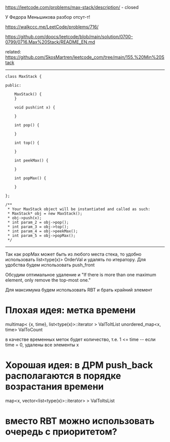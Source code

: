 https://leetcode.com/problems/max-stack/description/ - closed

У Федора Меньшикова разбор отсут-т!

https://walkccc.me/LeetCode/problems/716/

https://github.com/doocs/leetcode/blob/main/solution/0700-0799/0716.Max%20Stack/README_EN.md

related: https://github.com/SkosMartren/leetcode_com/tree/main/155.%20Min%20Stack

___

    class MaxStack {
    
    public:
    
        MaxStack() {
        }
    
        void push(int x) {
            
        }
    
        int pop() {
            
        }
    
        int top() {
            
        }
    
        int peekMax() {
            
        }
    
        int popMax() {
            
        }
    
    };
    
    /**
     * Your MaxStack object will be instantiated and called as such:
     * MaxStack* obj = new MaxStack();
     * obj->push(x);
     * int param_2 = obj->pop();
     * int param_3 = obj->top();
     * int param_4 = obj->peekMax();
     * int param_5 = obj->popMax();
     */

___

Так как popMax может быть из любого места стека, то удобно использовать list<type(x)> OrderVal и удалять по итератору. Для удобства будем использовать push_front  

Обсудим оптимальное удаление и "If there is more than one maximum element, only remove the top-most one."

Для максимума будем использовать RBT и брать крайний элемент

# Плохая идея: метка времени

multimap< {x, time}, list<type(x)>::iterator > ValToItList
unordered_map<x, time> ValToCount

в качестве временных меток будет количество, т.е. 1 <= time -- если time = 0, удалены все элементы x

# Хорошая идея: в ДРМ push_back располагаются в порядке возрастания времени

map<x, vector<list<type(x)>::iterator> > ValToItsList

# вместо RBT можно использовать очередь с приоритетом?
